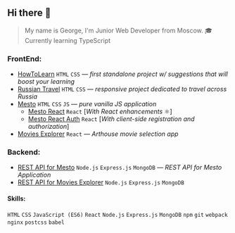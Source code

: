 
## Hi there 👋

> My name is George, I'm Junior Web Developer from Moscow. 
> 🎓 Currently learning TypeScript

### FrontEnd:
* [HowToLearn](https://github.com/GeoGeorgeous/how-to-learn) `HTML` `CSS`
— *first standalone project w/ suggestions that will boost your learning*
* [Russian Travel](https://github.com/GeoGeorgeous/russian-travel) `HTML` `CSS`
— *responsive project dedicated to travel across Russia*
* [Mesto](https://github.com/GeoGeorgeous/mesto) `HTML` `CSS` `JS`
— *pure vanilla JS application*
	- [Mesto React](https://github.com/GeoGeorgeous/mesto-react) `React` [*With React enhancements* ⚛]
	- [Mesto React Auth](https://github.com/GeoGeorgeous/react-mesto-auth) `React` [*With client-side registration and authorization*]
* [Movies Explorer](https://github.com/GeoGeorgeous/movies-explorer-frontend) `React`
— *Arthouse movie selection app*

### Backend:
* [REST API for Mesto](https://github.com/GeoGeorgeous/express-mesto) `Node.js` `Express.js` `MongoDB`
— *REST API for Mesto Application*
* [REST API for Movies Explorer](https://github.com/GeoGeorgeous/movies-explorer-api) `Node.js` `Express.js` `MongoDB`

#### Skills:
`HTML` `CSS`
`JavaScript (ES6)`
`React`
`Node.js` `Express.js` `MongoDB`
`npm` `git` `webpack` `nginx` `postcss` `babel`

